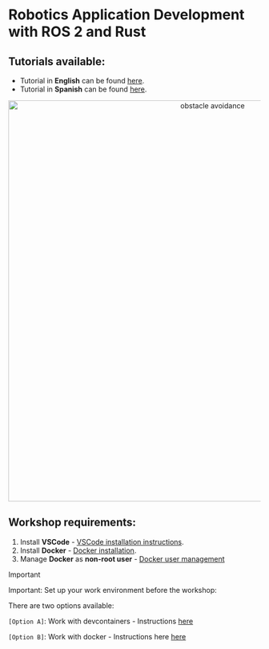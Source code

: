 # Robotics Application Development with ROS 2 and Rust
## Tutorials available:

- Tutorial in **English** can be found [here](./tutorials/english_tutorial/ROS2%20Rust%20workshop.md).
- Tutorial in **Spanish** can be found [here](./tutorials/spanish_tutorial/ROS2%20Rust%20workshop.md).

<div align="center">
    <img src="./tutorials/videos/obstacle_avoidance.gif" width="800" alt="obstacle avoidance">
</div>


## Workshop requirements:
 1. Install **VSCode** - [VSCode installation instructions](https://code.visualstudio.com/docs/setup/linux).
 2. Install **Docker** - [Docker installation](https://docs.docker.com/engine/install/ubuntu/).
 3. Manage **Docker** as **non-root user** - [Docker user management](https://docs.docker.com/engine/install/linux-postinstall/)

> [!IMPORTANT]
> Important: Set up your work environment before the workshop:

There are two options available:

`[Option A]`: Work with devcontainers - Instructions [here](./ROS2%20Rust%20workshop%20devcontainer.md)

`[Option B]`: Work with docker - Instructions here [here](./ROS2%20Rust%20workshop%20docker.md)






